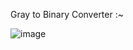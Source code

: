 Gray to Binary Converter :~


![image](https://github.com/Raghunandan4/NOC-Router/assets/89443438/3164d2c5-7a97-4545-bd31-d2ffd392ccf9)

